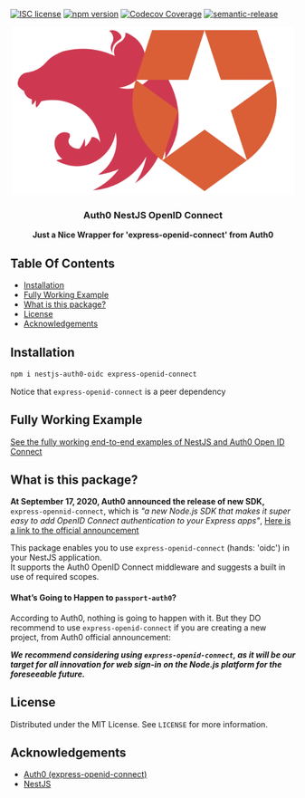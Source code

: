[![ISC license](http://img.shields.io/badge/license-MIT-brightgreen.svg)](http://opensource.org/licenses/MIT)
[![npm version](http://img.shields.io/npm/v/nestjs-auth0-oidc.svg?style=flat)](https://npmjs.org/package/nestjs-pact "View this project on npm")
[![Codecov Coverage](https://img.shields.io/codecov/c/github/omermorad/nestjs-auth0-oidc/master.svg?style=flat-square)](https://codecov.io/gh/omer-morad-ni/nestjs-pact)
[![semantic-release](https://img.shields.io/badge/%20%20%F0%9F%93%A6%F0%9F%9A%80-semantic--release-e10079.svg)](https://github.com/semantic-release/semantic-release)


<p align="center">
  <img src="logo.png" alt="Auth0 NestJS OpenID Connect Logo" width="500" />

  <h3 align="center">
    Auth0 NestJS OpenID Connect
  </h3>

  <p align="center">
    <strong>Just a Nice Wrapper for 'express-openid-connect' from Auth0</strong>
  </p>
</p>

## Table Of Contents
- [Installation](#installation)
- [Fully Working Example](#fully-working-example)
- [What is this package?](#what-is-this-package?)
- [License](#license)
- [Acknowledgements](#acknowledgements)


## Installation

```bash
npm i nestjs-auth0-oidc express-openid-connect
```

Notice that `express-openid-connect` is a peer dependency

## Fully Working Example
[See the fully working end-to-end examples of NestJS and Auth0 Open ID Connect](https://github.com/pact-foundation/pact-js/tree/master/examples)

## What is this package?

**At September 17, 2020, Auth0 announced the release of new SDK,** `express-opennid-connect`,
which is _"a new Node.js SDK that makes it super easy to add OpenID Connect authentication to your Express apps"_, [Here is a link to the official announcement](https://auth0.com/blog/auth0-s-express-openid-connect-sdk/)

This package enables you to use `express-openid-connect` (hands: 'oidc') in your NestJS application. \
It supports the Auth0 OpenID Connect middleware and suggests a built in use of required scopes.


#### What’s Going to Happen to `passport-auth0`?
According to Auth0, nothing is going to happen with it. But they DO recommend to use
`express-openid-connect` if you are creating a new project, from Auth0 official announcement:

**_We recommend considering using `express-openid-connect`, as it will be our target for all innovation for web sign-in on the Node.js platform for the foreseeable future._**


## License

Distributed under the MIT License. See `LICENSE` for more information.

## Acknowledgements

- [Auth0 (express-openid-connect)](https://github.com/pact-foundation/pact-js)
- [NestJS](https://github.com/nestjs/nest)
